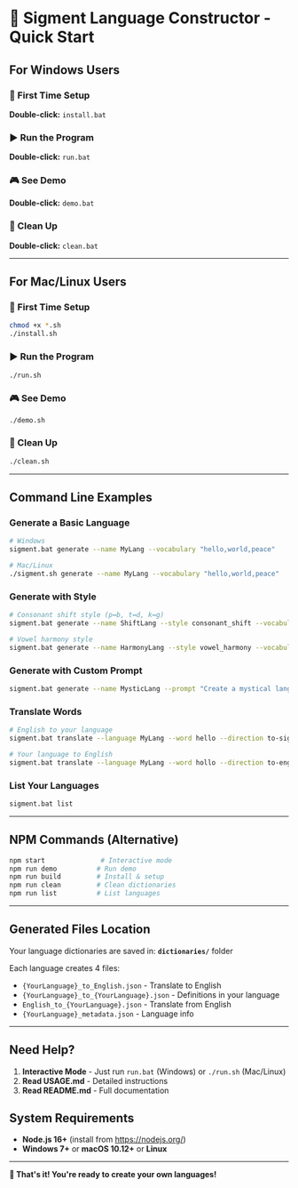 # 🍅 Sigment Language Constructor - Quick Start

## For Windows Users

### 🚀 First Time Setup
**Double-click:** `install.bat`

### ▶️ Run the Program
**Double-click:** `run.bat`

### 🎮 See Demo
**Double-click:** `demo.bat`

### 🧹 Clean Up
**Double-click:** `clean.bat`

---

## For Mac/Linux Users

### 🚀 First Time Setup
```bash
chmod +x *.sh
./install.sh
```

### ▶️ Run the Program
```bash
./run.sh
```

### 🎮 See Demo
```bash
./demo.sh
```

### 🧹 Clean Up
```bash
./clean.sh
```

---

## Command Line Examples

### Generate a Basic Language
```bash
# Windows
sigment.bat generate --name MyLang --vocabulary "hello,world,peace"

# Mac/Linux
./sigment.sh generate --name MyLang --vocabulary "hello,world,peace"
```

### Generate with Style
```bash
# Consonant shift style (p↔b, t↔d, k↔g)
sigment.bat generate --name ShiftLang --style consonant_shift --vocabulary "computer,program,data"

# Vowel harmony style
sigment.bat generate --name HarmonyLang --style vowel_harmony --vocabulary "music,harmony,sound"
```

### Generate with Custom Prompt
```bash
sigment.bat generate --name MysticLang --prompt "Create a mystical language with nature themes" --vocabulary "forest,magic,spirit,ancient"
```

### Translate Words
```bash
# English to your language
sigment.bat translate --language MyLang --word hello --direction to-sigment

# Your language to English
sigment.bat translate --language MyLang --word hollo --direction to-english
```

### List Your Languages
```bash
sigment.bat list
```

---

## NPM Commands (Alternative)

```bash
npm start              # Interactive mode
npm run demo          # Run demo
npm run build         # Install & setup
npm run clean         # Clean dictionaries
npm run list          # List languages
```

---

## Generated Files Location

Your language dictionaries are saved in:
**`dictionaries/`** folder

Each language creates 4 files:
- `{YourLanguage}_to_English.json` - Translate to English
- `{YourLanguage}_to_{YourLanguage}.json` - Definitions in your language  
- `English_to_{YourLanguage}.json` - Translate from English
- `{YourLanguage}_metadata.json` - Language info

---

## Need Help?

1. **Interactive Mode** - Just run `run.bat` (Windows) or `./run.sh` (Mac/Linux)
2. **Read USAGE.md** - Detailed instructions
3. **Read README.md** - Full documentation

## System Requirements

- **Node.js 16+** (install from https://nodejs.org/)
- **Windows 7+** or **macOS 10.12+** or **Linux**

---

**🎉 That's it! You're ready to create your own languages!**
